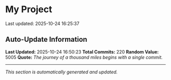 # My Project


Last updated: 2025-10-24 16:25:37



































































































































































































































































































































































































































































































































































































































## Auto-Update Information

**Last Updated:** 2025-10-24 16:50:23
**Total Commits:** 220
**Random Value:** 5005
**Quote:** _The journey of a thousand miles begins with a single commit._

---
_This section is automatically generated and updated._